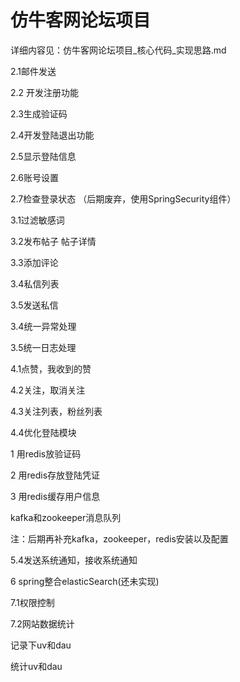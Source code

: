 # 仿牛客网论坛项目
详细内容见：仿牛客网论坛项目_核心代码_实现思路.md

2.1邮件发送

2.2 开发注册功能

2.3生成验证码

2.4开发登陆退出功能

2.5显示登陆信息

2.6账号设置

2.7检查登录状态 （后期废弃，使用SpringSecurity组件）

3.1过滤敏感词 

3.2发布帖子 帖子详情 

3.3添加评论 

3.4私信列表

3.5发送私信

3.4统一异常处理

3.5统一日志处理

4.1点赞，我收到的赞

4.2关注，取消关注

4.3关注列表，粉丝列表

4.4优化登陆模块

1 用redis放验证码

2 用redis存放登陆凭证

3 用redis缓存用户信息

kafka和zookeeper消息队列

注：后期再补充kafka，zookeeper，redis安装以及配置

5.4发送系统通知，接收系统通知

6 spring整合elasticSearch(还未实现)

7.1权限控制

7.2网站数据统计

记录下uv和dau

统计uv和dau

